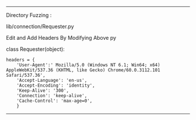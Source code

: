 -------------------------------------
Directory Fuzzing : 

lib/connection/Requester.py

Edit and Add Headers By Modifying Above py

class Requester(object):

    headers = {
        'User-Agent':' Mozilla/5.0 (Windows NT 6.1; Win64; x64) AppleWebKit/537.36 (KHTML, like Gecko) Chrome/60.0.3112.101 Safari/537.36',
        'Accept-Language': 'en-us',
        'Accept-Encoding': 'identity',
        'Keep-Alive': '300',
        'Connection': 'keep-alive',
        'Cache-Control': 'max-age=0',
        }



-----------------------------------------------

